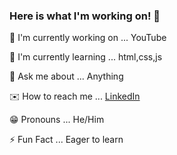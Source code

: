 ### Here is what I'm working on! 👋

🔨 I'm currently working on ... YouTube

📖 I'm currently learning ... html,css,js

💭 Ask me about ... Anything

✉️ How to reach me ... [LinkedIn](https://www.linkedin.com/in/aasher-paul)

😁 Pronouns ... He/Him

⚡ Fun Fact ... Eager to learn
